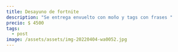 ```yaml
---
title: Desayuno de fortnite
description: "Se entrega envuelto con moño y tags con frases "
precio: $ 4500
tags:
  - post
image: /assets/assets/img-20220404-wa0052.jpg
---
```

